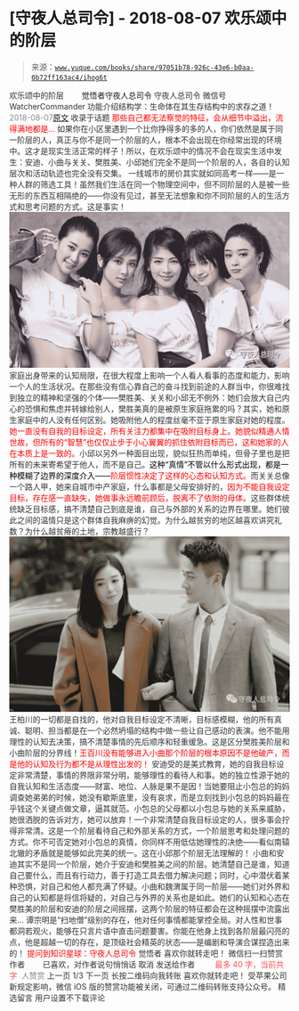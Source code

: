 # [守夜人总司令] - 2018-08-07 欢乐颂中的阶层

> 来源：[`www.yuque.com/books/share/97051b78-926c-43e6-b0aa-0b72ff163ac4/ihog6t`](https://www.yuque.com/books/share/97051b78-926c-43e6-b0aa-0b72ff163ac4/ihog6t)

<ne-p id="520f42f3293818f927861ebbd5b15da4_p_0" data-lake-id="520f42f3293818f927861ebbd5b15da4_p_0"><ne-text id="ud0ff8295" style="color: rgb(51, 51, 51);">欢乐颂中的阶层</ne-text></ne-p> <ne-p id="6a2bb643477ab397615ca9447de3b4f4" data-lake-id="6a2bb643477ab397615ca9447de3b4f4"><ne-text id="ua2ea353b" ne-fontsize="12" style="color: rgb(255, 255, 255);">原创</ne-text><ne-text id="u13c57b04" ne-fontsize="14">觉悟者</ne-text><ne-text id="u6d0d9bb9" ne-fontsize="14">守夜人总司令</ne-text></ne-p> <ne-p id="cae995a5900eea658cd172c397e93273" data-lake-id="cae995a5900eea658cd172c397e93273"><ne-text id="u1e27e6ed" ne-fontsize="14" ne-bold="true" style="color: rgb(51, 51, 51);">守夜人总司令</ne-text></ne-p> <ne-p id="63e8e4cc2eac629fdaa9a27367d22caa" data-lake-id="63e8e4cc2eac629fdaa9a27367d22caa"><ne-text id="u712b11f7" ne-fontsize="14" style="color: rgb(51, 51, 51);">微信号</ne-text><ne-text id="u3940891d" ne-fontsize="14" style="color: rgb(51, 51, 51);">WatcherCommander</ne-text></ne-p> <ne-p id="1f8cea7ea3c5cd038e840a9b718fac64" data-lake-id="1f8cea7ea3c5cd038e840a9b718fac64"><ne-text id="u0e348509" ne-fontsize="14" style="color: rgb(51, 51, 51);">功能介绍</ne-text><ne-text id="uc8c4f63e" ne-fontsize="14" style="color: rgb(51, 51, 51);">结构学：生命体在其生存结构中的求存之道！</ne-text></ne-p> <ne-p id="644c6eded9316e3ee8c8d72d81c0d257" data-lake-id="644c6eded9316e3ee8c8d72d81c0d257"><ne-text id="ua100909d" style="color: rgb(140, 140, 140);">2018-08-07</ne-text>[<ne-text id="ubefb6a3c" ne-fontsize="14">原文</ne-text>](https://mp.weixin.qq.com/s?__biz=MzAxNDk1NjI2Mw==&mid=2247483834&idx=1&sn=a5b52ae1fab80319d06d39779dceaca0&chksm=9b8a2232acfdab24e70145a5e69d1fb978a368f1dcc8f5fc95625ec5d0439d3de2a8f9bfb93e&scene=27#wechat_redirect&cpage=497)</ne-p> <ne-p id="15a81ecfc4b564be988287ef3150890a" data-lake-id="15a81ecfc4b564be988287ef3150890a"><ne-text id="ue9616ae6" style="color: rgb(51, 51, 51);">收录于话题</ne-text></ne-p> <ne-p id="9414c64c249ed0a42a44cac076dd6767" data-lake-id="9414c64c249ed0a42a44cac076dd6767"><ne-text id="uf9d3600c" ne-fontsize="12" style="color: rgb(255, 0, 0);">那些自己都无法察觉的特征，会从细节中溢出，流得满地都是…</ne-text></ne-p> <ne-p id="cee4d2cb22b27b394b7a1e33f1d1674b" data-lake-id="cee4d2cb22b27b394b7a1e33f1d1674b"><ne-text id="u0dbbc140" style="color: rgb(51, 51, 51);">如果你在小区里遇到一个比你挣得多的多的人，你们依然是属于同一阶层的人，</ne-text><ne-text id="ud6b569ce" ne-bold="true" style="color: rgb(51, 51, 51);">真正与你不是同一个阶层的人，根本不会出现在你经常出现的环境中。</ne-text><ne-text id="u5dee8ea4" style="color: rgb(51, 51, 51);">这才是现实生活正常的样子！所以，在欢乐颂中的情况不会在现实生活中发生：安迪、小曲与关关、樊胜美、小邱她们完全不是同一个阶层的人，各自的认知层次和活动轨迹也完全没有交集。</ne-text></ne-p> <ne-p id="7493e77f0f34717a07d06db8b46b89bf" data-lake-id="7493e77f0f34717a07d06db8b46b89bf"><ne-text id="u8e2a3592" ne-bold="true" style="color: rgb(51, 51, 51);">一线城市的房价其实就如同高考一样——是一种人群的筛选工具！</ne-text><ne-text id="u73e5e385" style="color: rgb(51, 51, 51);">虽然我们生活在同一个物理空间中，但不同阶层的人是被一些无形的东西互相隔绝的——你没有见过，甚至无法想象和你不同阶层的人的生活方式和思考问题的方式。这是事实！</ne-text></ne-p> <ne-p id="ffb20ad3c4ca22d02a0f11c9275affb9" data-lake-id="ffb20ad3c4ca22d02a0f11c9275affb9"><ne-card data-card-name="image" data-card-type="inline" id="aW95x" data-event-boundary="card" style="color: rgb(51, 51, 51);">![](img/cbcf9a2189a1252f6b0b823e49296318.png)  <ne-p id="12682f20ec2948c4e96b74820f8cbfdd" data-lake-id="12682f20ec2948c4e96b74820f8cbfdd"><ne-text id="u04d1be5c" ne-bold="true" style="color: rgb(51, 51, 51);">家庭出身带来的认知局限，在很大程度上影响一个人看人看事的态度和能力，影响一个人的生活状况。在那些没有信心靠自己的奋斗找到前途的人群当中，你很难找到独立的精神和坚强的个体</ne-text><ne-text id="u0461440d" style="color: rgb(51, 51, 51);">——樊胜美、关关和小邱无不例外：她们会放大自己内心的恐惧和焦虑并转嫁给别人，樊胜美真的是被原生家庭拖累的吗？其实，她和原生家庭中的人没有任何区别。她吸附他人的程度丝毫不亚于原生家庭对她的程度。</ne-text><ne-text id="uf76c8844" style="color: rgb(255, 0, 0);">她一直没有自我的目标设定，所有关注力都集中在吸附目标身上。她貌似精通人情世故，但所有的“智慧”也仅仅止步于小心翼翼的抓住依附目标而已，这和她家的人在本质上是一致的。</ne-text><ne-text id="u6438bb24" style="color: rgb(51, 51, 51);">小邱以另外一种面目出现，貌似狂热而单纯，但骨子里也是把所有的未来寄希望于他人，而不是自己。</ne-text><ne-text id="ud0e0d58f" style="color: rgb(0, 0, 0);">这种“真情”不管以什么形式出现，都是一种模糊了边界的深度介入——</ne-text><ne-text id="ue5ed67f6" style="color: rgb(255, 0, 0);">阶层惯性决定了这样的心态和认知方式。</ne-text><ne-text id="u8d8179a0" style="color: rgb(51, 51, 51);">而关关总像一个路人甲，她来自城市中产家庭，什么事都是父母安排好的，</ne-text><ne-text id="u08d0a6ca" style="color: rgb(255, 0, 0);">因为不能自我设定目标，存在感一直缺失，她做事永远瞻前顾后，脱离不了依附的母体。</ne-text><ne-text id="uc4973533" ne-bold="true" style="color: rgb(51, 51, 51);">这些群体统统缺乏目标感，搞不清楚自己到底是谁，自己与外部的关系的边界在哪里。她们彼此之间的温情只是这个群体自我麻痹的幻觉。</ne-text><ne-text id="ubbada511" style="color: rgb(51, 51, 51);">为什么越贫穷的地区越喜欢讲究礼数？为什么越贫瘠的土地，宗教越盛行？</ne-text></ne-p> <ne-p id="454367854f96cb95860f3ba43a34c47e" data-lake-id="454367854f96cb95860f3ba43a34c47e"><ne-card data-card-name="image" data-card-type="inline" id="oFkGs" data-event-boundary="card" style="color: rgb(51, 51, 51);">![](img/592e74426618be22219e806aeb0be1e4.png)  <ne-p id="fc06725d1a07b751165a458c918b4fd3" data-lake-id="fc06725d1a07b751165a458c918b4fd3"><ne-text id="u9062ed5c" ne-bold="true" style="color: rgb(51, 51, 51);">王柏川的一切都是自找的，他对自我目标设定不清晰，目标感模糊，他的所有真诚、聪明、担当都是在一个必然坍塌的结构中做一些让自己感动的表演。</ne-text><ne-text id="uf0fc2451" style="color: rgb(51, 51, 51);">他不能用理性的认知去决策，搞不清楚事情的先后顺序和轻重缓急。这是区分樊胜美阶层和小曲阶层的分界线！</ne-text><ne-text id="u91dafc13" style="color: rgb(255, 0, 0);">王百川没有能够进入小曲那个阶层的根本原因不是他破产，而是他的认知及行为都不是从理性出发的！</ne-text></ne-p> <ne-p id="6afe7bc4a0e96cde4066681b71dbc180" data-lake-id="6afe7bc4a0e96cde4066681b71dbc180"><ne-text id="u0ba57f52" style="color: rgb(51, 51, 51);">安迪受的是美式教育，</ne-text><ne-text id="ud787dd80" ne-bold="true" style="color: rgb(51, 51, 51);">她的自我目标设定非常清楚，事情的界限非常分明，能够理性的看待人和事。她的独立性源于她的自我认知和生活态度——财富、地位、人脉是果不是因！</ne-text><ne-text id="ub9be2e7f" style="color: rgb(51, 51, 51);">当她要阻止小包总的妈妈调查她弟弟的时候，她没有歇斯底里，没有哀求，而是立刻找到小包总的妈妈最在乎钱这个关键点做文章，逼其就范。小包总的父母都以小包总与她的关系来威胁，她很洒脱的告诉对方，她可以放弃！</ne-text><ne-text id="u0bc5a87e" ne-bold="true" style="color: rgb(51, 51, 51);">一个非常清楚自我目标设定的人，很多事会拧得非常清。这是一个阶层看待自己和外部关系的方式，一个阶层思考和处理问题的方式。</ne-text><ne-text id="u10913887" style="color: rgb(51, 51, 51);">你不可否定她对小包总的真情，你同样不用低估她理性的决绝——看似南辕北辙的矛盾就是能够如此完美的统一。这在小邱那个阶层无法理解的！</ne-text></ne-p> <ne-p id="87703f6cbb04313922e9674f690040d1" data-lake-id="87703f6cbb04313922e9674f690040d1"><ne-text id="udeefed49" style="color: rgb(51, 51, 51);">小曲和安迪其实不是同一个阶层，她介于安迪和樊胜美之间的阶层。她清楚自己是谁，知道自己要什么，而且有行动力，善于打造工具去借力解决问题；同时，心中潜伏着某种恐惧，对自己和他人都充满了怀疑。小曲和魏渭属于同一阶层——</ne-text><ne-text id="u7d2d4079" ne-bold="true" style="color: rgb(51, 51, 51);">她们对外界和自己的认知都是将信将疑的，对自己与外界的关系也是如此</ne-text><ne-text id="u107aa623" style="color: rgb(51, 51, 51);">。她们的认知和心态在樊胜美的阶层和安迪的阶层之间摇摆，这两个阶层的特征都会在这种摇摆中流露出来…</ne-text></ne-p>  <ne-p id="7dd2f689c9698605d620edeabe644c07" data-lake-id="7dd2f689c9698605d620edeabe644c07"><ne-card data-card-name="image" data-card-type="inline" id="uC9GQ" data-event-boundary="card" style="color: rgb(51, 51, 51);"><ne-p id="3bd0d3d8cd3ab74377705da7cf945172" data-lake-id="3bd0d3d8cd3ab74377705da7cf945172"><ne-text id="u2d2cea12" style="color: rgb(51, 51, 51);">谭宗明是“扫地僧”级别的存在，</ne-text><ne-text id="u7fe330d5" ne-bold="true" style="color: rgb(51, 51, 51);">他对任何事情都能掌控全局。对人性和世事都洞若观火，能够在只言片语中直击问题要害</ne-text><ne-text id="u5f69d42c" style="color: rgb(51, 51, 51);">。你能在他身上找到各阶层最闪亮的点，他是超越一切的存在，是顶级社会精英的状态——是编剧和导演合谋捏造出来的！</ne-text></ne-p> <ne-p id="89fbc57e176cedc1830d5bf7c15c9f34" data-lake-id="89fbc57e176cedc1830d5bf7c15c9f34" ne-alignment="center"><ne-text id="u3d1787b9" ne-bold="true" style="color: rgb(255, 0, 0);">提问到知识星球：守夜人总司令</ne-text></ne-p>  <ne-p id="9d18f1b6311651be5ab7ef8acd7c81f2" data-lake-id="9d18f1b6311651be5ab7ef8acd7c81f2"><ne-card data-card-name="image" data-card-type="inline" id="g8t0Q" data-event-boundary="card" style="color: rgb(51, 51, 51);"><ne-p id="74937fbf1b848b0bd3f9b2cc3f3d49df" data-lake-id="74937fbf1b848b0bd3f9b2cc3f3d49df"><ne-text id="u74d6fafc" style="color: rgb(51, 51, 51);">觉悟者</ne-text></ne-p> <ne-p id="4d3422698503767b257708f6d058fbd8" data-lake-id="4d3422698503767b257708f6d058fbd8"><ne-text id="u4c2a0d20" style="color: rgb(51, 51, 51);">喜欢你就转走吧！</ne-text></ne-p> <ne-p id="cc79df0c9c09f25cfb787330c2406c42" data-lake-id="cc79df0c9c09f25cfb787330c2406c42"><ne-text id="ucee755ac" ne-bold="true" style="color: rgb(51, 51, 51);">微信扫一扫赞赏作者</ne-text><ne-text id="u16d53251" ne-bold="true" style="color: rgb(255, 255, 255);">赞赏</ne-text></ne-p> <ne-p id="f6f550442fe6fb791cabbc0766e9b050" data-lake-id="f6f550442fe6fb791cabbc0766e9b050"><ne-text id="u1f491f0d" style="color: rgb(51, 51, 51);">已喜欢，</ne-text><ne-text id="ufb38bbef">对作者说句悄悄话</ne-text></ne-p> <ne-p id="d131066022e9e49b5cdb17ea9e155aa3" data-lake-id="d131066022e9e49b5cdb17ea9e155aa3"><ne-text id="u7939a334" style="color: rgb(51, 51, 51);">取消</ne-text></ne-p> <ne-p id="e0deb29e1c572a98e51a2e1dd1cea2e9" data-lake-id="e0deb29e1c572a98e51a2e1dd1cea2e9"><ne-text id="u1f9111b9" ne-fontsize="14" ne-bold="true" style="color: rgb(51, 51, 51);">发送给作者</ne-text></ne-p> <ne-p id="fdcf6ba18ad9aa295ef864d3c5e58262" data-lake-id="fdcf6ba18ad9aa295ef864d3c5e58262"><ne-text id="u571625a9" ne-bold="true" style="color: rgb(255, 255, 255);">发送</ne-text></ne-p> <ne-p id="cad7f79dc11033edecb1c32948750fe0" data-lake-id="cad7f79dc11033edecb1c32948750fe0"><ne-text id="uebabf553" ne-fontsize="13" style="color: rgb(250, 81, 81);">最多 40 字，当前共字</ne-text></ne-p> <ne-p id="5b02eee36b582d361db75f07f93abb14" data-lake-id="5b02eee36b582d361db75f07f93abb14"><ne-text id="ub4b0b4f0" style="color: rgb(136, 136, 136);"> 人赞赏</ne-text></ne-p> <ne-p id="5fbacf594944fd26f1757ba0dc3dd8c9" data-lake-id="5fbacf594944fd26f1757ba0dc3dd8c9"><ne-text id="ub2f42b71" style="color: rgb(51, 51, 51);">上一页</ne-text> <ne-text id="ufb7bfc07">1</ne-text><ne-text id="u4e65446e" style="color: rgb(51, 51, 51);">/3 下一页</ne-text></ne-p> <ne-p id="8e655bffda8fad6da5cded103fca5fef" data-lake-id="8e655bffda8fad6da5cded103fca5fef"><ne-text id="u5f8ba3b5" style="color: rgb(51, 51, 51);">长按二维码向我转账</ne-text></ne-p> <ne-p id="c8e802138cbf36bc693353c5b0153509" data-lake-id="c8e802138cbf36bc693353c5b0153509"><ne-text id="u80b5e5b5" style="color: rgb(51, 51, 51);">喜欢你就转走吧！</ne-text></ne-p> <ne-p id="46b75c29b13135cfc36f1df442c4d0ec" data-lake-id="46b75c29b13135cfc36f1df442c4d0ec"><ne-text id="ud4ff6c93" style="color: rgb(51, 51, 51);">受苹果公司新规定影响，微信 iOS 版的赞赏功能被关闭，可通过二维码转账支持公众号。</ne-text></ne-p> <ne-h3 id="28dsd" data-lake-id="28dsd"><ne-heading-ext><ne-heading-anchor></ne-heading-anchor><ne-heading-fold></ne-heading-fold></ne-heading-ext><ne-heading-content><ne-text id="u0ba949d1" ne-fontsize="16" style="color: rgb(51, 51, 51);">精选留言</ne-text></ne-heading-content></ne-h3> <ne-p id="ab45aaed6cc269b5aacb729cc37fed87" data-lake-id="ab45aaed6cc269b5aacb729cc37fed87"><ne-text id="uf0a6873d" style="color: rgb(51, 51, 51);">用户设置不下载评论</ne-text></ne-p></ne-card></ne-p></ne-card></ne-p></ne-card></ne-p></ne-card></ne-p>
